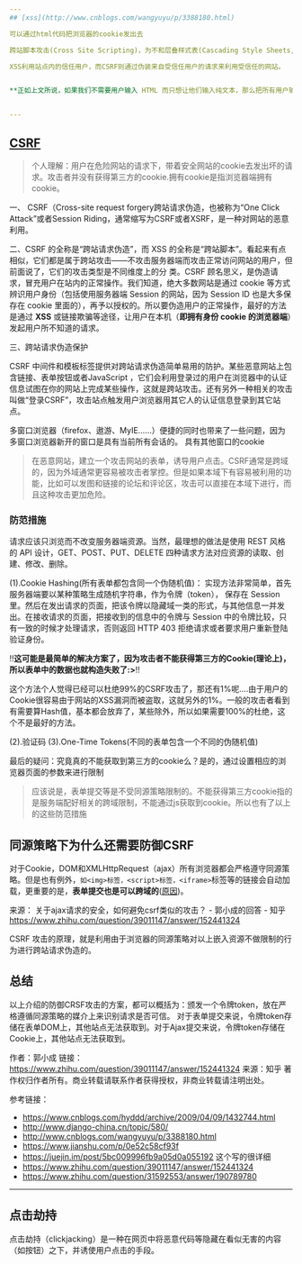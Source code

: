 ```yaml
---
## [xss](http://www.cnblogs.com/wangyuyu/p/3388180.html)

可以通过html代码把浏览器的cookie发出去

跨站脚本攻击(Cross Site Scripting)，为不和层叠样式表(Cascading Style Sheets, CSS)的缩写混淆，故将跨站脚本攻击缩写为XSS。恶意攻击者往Web页面里插入恶意Script代码，当用户浏览该页之时，嵌入其中Web里面的Script代码会被执行，从而达到恶意攻击用户的特殊目的。

XSS利用站点内的信任用户，而CSRF则通过伪装来自受信任用户的请求来利用受信任的网站。


**正如上文所说，如果我们不需要用户输入 HTML 而只想让他们输入纯文本，那么把所有用户输入进行 HTML 转义输出是个不错的做法。Django 内置模版和 Jinja2 模版总是默认转义输出变量的。**


---
```

## [CSRF](https://juejin.im/post/5bc009996fb9a05d0a055192)

> 个人理解：用户在危险网站的请求下，带着安全网站的cookie去发出坏的请求。攻击者并没有获得第三方的cookie.拥有cookie是指浏览器端拥有cookie。

一、 CSRF（Cross-site request forgery跨站请求伪造，也被称为“One Click Attack”或者Session Riding，通常缩写为CSRF或者XSRF，是一种对网站的恶意利用。

二、CSRF 的全称是“跨站请求伪造”，而 XSS 的全称是“跨站脚本”。看起来有点相似，它们都是属于跨站攻击——不攻击服务器端而攻击正常访问网站的用户，但前面说了，它们的攻击类型是不同维度上的分 类。CSRF 顾名思义，是伪造请求，冒充用户在站内的正常操作。我们知道，绝大多数网站是通过 cookie 等方式辨识用户身份（包括使用服务器端 Session 的网站，因为 Session ID 也是大多保存在 cookie 里面的），再予以授权的。所以要伪造用户的正常操作，最好的方法是通过 **XSS** 或链接欺骗等途径，让用户在本机（**即拥有身份 cookie 的浏览器端**）发起用户所不知道的请求。


三、跨站请求伪造保护

CSRF 中间件和模板标签提供对跨站请求伪造简单易用的防护。某些恶意网站上包含链接、表单按钮或者JavaScript ，它们会利用登录过的用户在浏览器中的认证信息试图在你的网站上完成某些操作，这就是跨站攻击。还有另外一种相关的攻击叫做“登录CSRF”，攻击站点触发用户浏览器用其它人的认证信息登录到其它站点。

多窗口浏览器（firefox、遨游、MyIE……）便捷的同时也带来了一些问题，因为多窗口浏览器新开的窗口是具有当前所有会话的。
具有其他窗口的cookie

> 在恶意网站，建立一个攻击网站的表单，诱导用户点击。CSRF通常是跨域的，因为外域通常更容易被攻击者掌控。但是如果本域下有容易被利用的功能，比如可以发图和链接的论坛和评论区，攻击可以直接在本域下进行，而且这种攻击更加危险。


### 防范措施
请求应该只浏览而不改变服务器端资源。当然，最理想的做法是使用 REST 风格 的 API 设计，GET、POST、PUT、DELETE 四种请求方法对应资源的读取、创建、修改、删除。


(1).Cookie Hashing(所有表单都包含同一个伪随机值)：
实现方法非常简单，首先服务器端要以某种策略生成随机字符串，作为令牌（token）， 保存在 Session 里。然后在发出请求的页面，把该令牌以隐藏域一类的形式，与其他信息一并发出。在接收请求的页面，把接收到的信息中的令牌与 Session 中的令牌比较，只有一致的时候才处理请求，否则返回 HTTP 403 拒绝请求或者要求用户重新登陆验证身份。

!!**这可能是最简单的解决方案了，因为攻击者不能获得第三方的Cookie(理论上)，所以表单中的数据也就构造失败了:>**!!


这个方法个人觉得已经可以杜绝99%的CSRF攻击了，那还有1%呢....由于用户的Cookie很容易由于网站的XSS漏洞而被盗取，这就另外的1%。一般的攻击者看到有需要算Hash值，基本都会放弃了，某些除外，所以如果需要100%的杜绝，这个不是最好的方法。


(2).验证码
(3).One-Time Tokens(不同的表单包含一个不同的伪随机值)


最后的疑问：究竟真的不能获取到第三方的cookie么？是的，通过设置相应的浏览器页面的参数来进行限制
> 应该说是，表单提交等是不受同源策略限制的。不能获得第三方cookie指的是服务端配好相关的跨域限制，不能通过js获取到cookie。所以也有了以上的这些防范措施


## 同源策略下为什么还需要防御CSRF


对于Cookie，DOM和XMLHttpRequest（ajax）所有浏览器都会严格遵守同源策略。但是也有例外，`如<img>标签，<script>标签，<iframe>`标签等的链接会自动加载，更重要的是，**表单提交也是可以跨域的**([原因](https://www.zhihu.com/question/31592553/answer/190789780))。

来源：
关于ajax请求的安全，如何避免csrf类似的攻击？ - 郭小成的回答 - 知乎
https://www.zhihu.com/question/39011147/answer/152441324

CSRF 攻击的原理，就是利用由于浏览器的同源策略对以上嵌入资源不做限制的行为进行跨站请求伪造的。

## 总结
以上介绍的防御CRSF攻击的方案，都可以概括为：颁发一个令牌token，放在严格遵循同源策略的媒介上来识别请求是否可信。 对于表单提交来说，令牌token存储在表单DOM上，其他站点无法获取到。对于Ajax提交来说，令牌token存储在Cookie上，其他站点无法获取到。

作者：郭小成
链接：https://www.zhihu.com/question/39011147/answer/152441324
来源：知乎
著作权归作者所有。商业转载请联系作者获得授权，非商业转载请注明出处。

参考链接：
- https://www.cnblogs.com/hyddd/archive/2009/04/09/1432744.html
- http://www.django-china.cn/topic/580/
- http://www.cnblogs.com/wangyuyu/p/3388180.html
- https://www.jianshu.com/p/0e52c58cf93f
- https://juejin.im/post/5bc009996fb9a05d0a055192 这个写的很详细
- https://www.zhihu.com/question/39011147/answer/152441324
- https://www.zhihu.com/question/31592553/answer/190789780

---
## 点击劫持
点击劫持（clickjacking）是一种在网页中将恶意代码等隐藏在看似无害的内容（如按钮）之下，并诱使用户点击的手段。

